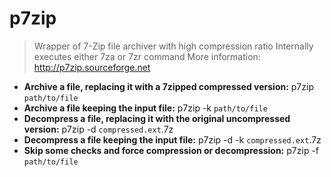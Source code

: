 # p7zip
> Wrapper of 7-Zip file archiver with high compression ratio
> Internally executes either 7za or 7zr command
> More information: <http://p7zip.sourceforge.net>
- **Archive a file, replacing it with a 7zipped compressed version:**
p7zip `path/to/file`
- **Archive a file keeping the input file:**
p7zip -k `path/to/file`
- **Decompress a file, replacing it with the original uncompressed version:**
p7zip -d `compressed.ext`.7z
- **Decompress a file keeping the input file:**
p7zip -d -k `compressed.ext`.7z
- **Skip some checks and force compression or decompression:**
p7zip -f `path/to/file`
